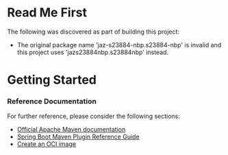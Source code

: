 # Read Me First
The following was discovered as part of building this project:

* The original package name 'jaz-s23884-nbp.s23884-nbp' is invalid and this project uses 'jazs23884nbp.s23884nbp' instead.

# Getting Started

### Reference Documentation
For further reference, please consider the following sections:

* [Official Apache Maven documentation](https://maven.apache.org/guides/index.html)
* [Spring Boot Maven Plugin Reference Guide](https://docs.spring.io/spring-boot/docs/2.7.3/maven-plugin/reference/html/)
* [Create an OCI image](https://docs.spring.io/spring-boot/docs/2.7.3/maven-plugin/reference/html/#build-image)

